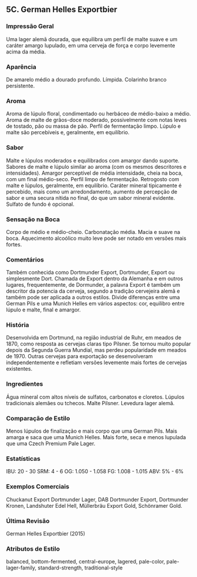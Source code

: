 ## 5C. German Helles Exportbier

### Impressão Geral

Uma lager alemã dourada, que equilibra um perfil de malte suave e um caráter amargo lupulado, em uma cerveja de força e corpo levemente acima da média.

### Aparência

De amarelo médio a dourado profundo. Límpida. Colarinho branco persistente.

### Aroma

Aroma de lúpulo floral, condimentado ou herbáceo de médio-baixo a médio. Aroma de malte de grãos-doce moderado, possivelmente com notas leves de tostado, pão ou massa de pão. Perfil de fermentação limpo. Lúpulo e malte são percebíveis e, geralmente, em equilíbrio.

### Sabor

Malte e lúpulos moderados e equilibrados com amargor dando suporte. Sabores de malte e lúpulo similar ao aroma (com os mesmos descritores e intensidades). Amargor perceptível de média intensidade, cheia na boca, com um final médio-seco. Perfil limpo de fermentação. Retrogosto com malte e lúpulos, geralmente, em equilíbrio. Caráter mineral tipicamente é percebido, mais como um arredondamento, aumento de percepção de sabor e uma secura nítida no final, do que um sabor mineral evidente. Sulfato de fundo é opcional.

### Sensação na Boca

Corpo de médio e médio-cheio. Carbonatação média. Macia e suave na boca. Aquecimento alcoólico muito leve pode ser notado em versões mais fortes.

### Comentários

Também conhecida como Dortmunder Export, Dortmunder, Export ou simplesmente Dort. Chamada de Export dentro da Alemanha e em outros lugares, frequentemente, de Dormunder, a palavra Export é também um descritor da potencia da cerveja, segundo a tradição cervejeira alemã e também pode ser aplicada a outros estilos. Divide diferenças entre uma German Pils e uma Munich Helles em vários aspectos: cor, equilibro entre lúpulo e malte, final e amargor.

### História

Desenvolvida em Dortmund, na região industrial de Ruhr, em meados de 1870, como resposta as cervejas claras tipo Pilsner. Se tornou muito popular depois da Segunda Guerra Mundial, mas perdeu popularidade em meados de 1970. Outras cervejas para exportação se desenvolveram independentemente e refletiam versões levemente mais fortes de cervejas existentes.

### Ingredientes

Água mineral com altos níveis de sulfatos, carbonatos e cloretos. Lúpulos tradicionais alemães ou tchecos. Malte Pilsner. Levedura lager alemã.

### Comparação de Estilo

Menos lúpulos de finalização e mais corpo que uma German Pils. Mais amarga e saca que uma Munich Helles. Mais forte, seca e menos lupulada que uma Czech Premium Pale Lager.

### Estatísticas

IBU: 20 - 30
SRM: 4 - 6
OG: 1.050 - 1.058
FG: 1.008 - 1.015
ABV: 5% - 6%

### Exemplos Comerciais

Chuckanut Export Dortmunder Lager, DAB Dortmunder Export, Dortmunder Kronen, Landshuter Edel Hell, Müllerbräu Export Gold, Schönramer Gold.

### Última Revisão

German Helles Exportbier (2015)

### Atributos de Estilo

balanced, bottom-fermented, central-europe, lagered, pale-color, pale-lager-family, standard-strength, traditional-style

